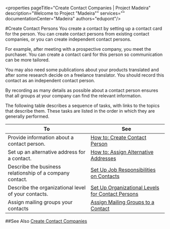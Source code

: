 <properties
                pageTitle="Create Contact Companies | Project Madeira" 
                description="Welcome to Project "Madeira"" 
                services="" 
                documentationCenter="Madeira"
                authors="edupont"/>

#Create Contact Persons
You create a contact by setting up a contact card for the person. You can create contact persons from existing contact companies, or you can create independent contact persons.

For example, after meeting with a prospective company, you meet the purchaser. You can create a contact card for this person so communication can be more tailored.

You may also need some publications about your products translated and after some research decide on a freelance translator. You should record this contact as an independent contact person.

By recording as many details as possible about a contact person ensures that all groups at your company can find the relevant information.

The following table describes a sequence of tasks, with links to the topics that describe them. These tasks are listed in the order in which they are generally performed.

|To|See|
|--|---|
|Provide information about a contact person.|[How to: Create Contact Person](marketing-how-create-contact-persons.md)|
|Set up an alternative address for a contact.|[How to: Assign Alternative Addresses](marketing-how-assign-alternative-address.md)|
|Describe the business relationship of a company contact.|[Set Up Job Responsibilities on Contacts](marketing-job-responsibilities.md)|
|Describe the organizational level of your contacts.|[Set Up Organizational Levels for Contact Persons](marketing-organizational-levels.md)|
|Assign mailing groups your contacts|[Assign Mailing Groups to a Contact](marketing-mailing-groups.md#assign-mailing-groups-to-a-contact)|

##See Also
[Create Contact Companies](marketing-create-contact-companies.md)
